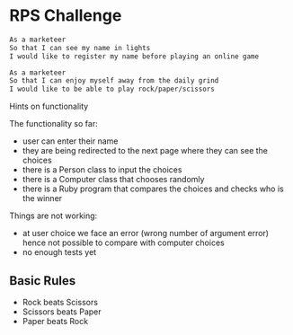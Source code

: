 # RPS Challenge

```sh
As a marketeer
So that I can see my name in lights
I would like to register my name before playing an online game

As a marketeer
So that I can enjoy myself away from the daily grind
I would like to be able to play rock/paper/scissors
```

Hints on functionality

The functionality so far:
- user can enter their name
- they are being redirected to the next page where they can see the choices
- there is a Person class to input the choices
- there is a Computer class that chooses randomly
- there is a Ruby program that compares the choices and checks who is the winner

Things are not working:
- at user choice we face an error (wrong number of argument error) hence not possible to compare with computer choices
- no enough tests yet

## Basic Rules

- Rock beats Scissors
- Scissors beats Paper
- Paper beats Rock
